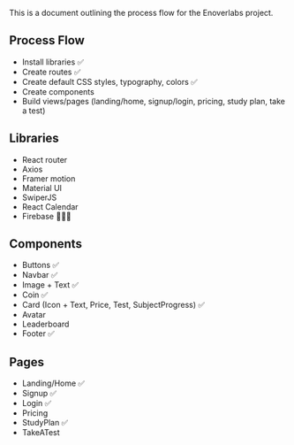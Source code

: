 This is a document outlining the process flow for the Enoverlabs project.

## Process Flow

-   Install libraries ✅
-   Create routes ✅
-   Create default CSS styles, typography, colors ✅
-   Create components
-   Build views/pages (landing/home, signup/login, pricing, study plan, take a test)

## Libraries

-   React router
-   Axios
-   Framer motion
-   Material UI
-   SwiperJS
-   React Calendar
-   Firebase 🤔🤔🤔

## Components

-   Buttons ✅
-   Navbar ✅
-   Image + Text ✅
-   Coin ✅
-   Card (Icon + Text, Price, Test, SubjectProgress) ✅
-   Avatar
-   Leaderboard
-   Footer ✅

## Pages

-   Landing/Home ✅
-   Signup ✅
-   Login ✅
-   Pricing
-   StudyPlan ✅
-   TakeATest
